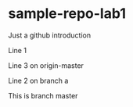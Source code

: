# sample-repo-lab1

Just a github introduction

Line 1


Line 3 on origin-master


Line 2 on branch a

This is branch master

